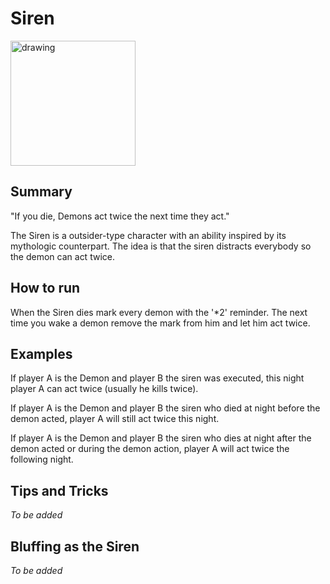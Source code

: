 # Siren

<img src="https://raw.githubusercontent.com/yoyosource/BOTC-HomeBrew/master/Outsider/Siren/siren.png" alt="drawing" width="200"/>

## Summary
"If you die, Demons act twice the next time they act."

The Siren is a outsider-type character with an ability inspired by its mythologic counterpart.
The idea is that the siren distracts everybody so the demon can act twice.

## How to run

When the Siren dies mark every demon with the '*2' reminder. The next time you wake a demon remove the mark from him and let him act twice.

## Examples

If player A is the Demon and player B the siren was executed, this night player A can act twice (usually he kills twice).

If player A is the Demon and player B the siren who died at night before the demon acted, player A will still act twice this night.

If player A is the Demon and player B the siren who dies at night after the demon acted or during the demon action, player A will act twice the following night.

## Tips and Tricks

*To be added*

## Bluffing as the Siren

*To be added*
